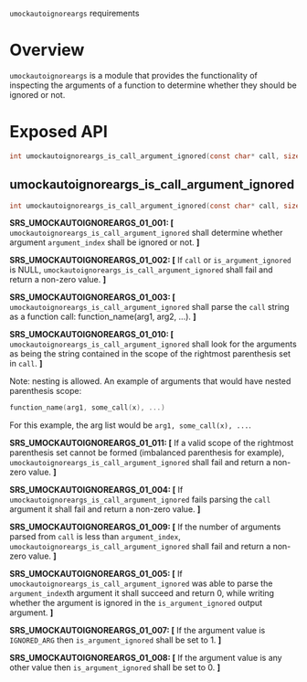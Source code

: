 ﻿`umockautoignoreargs` requirements

# Overview

`umockautoignoreargs` is a module that provides the functionality of inspecting the arguments of a function to determine whether they should be ignored or not.

# Exposed API

```c
int umockautoignoreargs_is_call_argument_ignored(const char* call, size_t argument_index, int* is_argument_ignored);
```

## umockautoignoreargs_is_call_argument_ignored

```c
int umockautoignoreargs_is_call_argument_ignored(const char* call, size_t argument_index, int* is_argument_ignored);
```

**SRS_UMOCKAUTOIGNOREARGS_01_001: [** `umockautoignoreargs_is_call_argument_ignored` shall determine whether argument `argument_index` shall be ignored or not. **]**

**SRS_UMOCKAUTOIGNOREARGS_01_002: [** If `call` or `is_argument_ignored` is NULL, `umockautoignoreargs_is_call_argument_ignored` shall fail and return a non-zero value. **]**

**SRS_UMOCKAUTOIGNOREARGS_01_003: [** `umockautoignoreargs_is_call_argument_ignored` shall parse the `call` string as a function call: function_name(arg1, arg2, ...). **]**

**SRS_UMOCKAUTOIGNOREARGS_01_010: [** `umockautoignoreargs_is_call_argument_ignored` shall look for the arguments as being the string contained in the scope of the rightmost parenthesis set in `call`. **]**

Note: nesting is allowed. An example of arguments that would have nested parenthesis scope:

```c
function_name(arg1, some_call(x), ...)
```

For this example, the arg list would be `arg1, some_call(x), ...`.

**SRS_UMOCKAUTOIGNOREARGS_01_011: [** If a valid scope of the rightmost parenthesis set cannot be formed (imbalanced parenthesis for example), `umockautoignoreargs_is_call_argument_ignored` shall fail and return a non-zero value. **]**

**SRS_UMOCKAUTOIGNOREARGS_01_004: [** If `umockautoignoreargs_is_call_argument_ignored` fails parsing the `call` argument it shall fail and return a non-zero value. **]**

**SRS_UMOCKAUTOIGNOREARGS_01_009: [** If the number of arguments parsed from `call` is less than `argument_index`, `umockautoignoreargs_is_call_argument_ignored` shall fail and return a non-zero value. **]**

**SRS_UMOCKAUTOIGNOREARGS_01_005: [** If `umockautoignoreargs_is_call_argument_ignored` was able to parse the `argument_index`th argument it shall succeed and return 0, while writing whether the argument is ignored in the `is_argument_ignored` output argument. **]**

**SRS_UMOCKAUTOIGNOREARGS_01_007: [** If the argument value is `IGNORED_ARG` then `is_argument_ignored` shall be set to 1. **]**

**SRS_UMOCKAUTOIGNOREARGS_01_008: [** If the argument value is any other value then `is_argument_ignored` shall be set to 0. **]**

